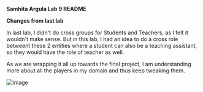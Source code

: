 **Samhita Argula Lab 9 README**

**Changes from last lab**

In last lab, I didn't do cross groups for Students and Teachers, as I felt it wouldn't make sense.
But in this lab, I had an idea to do a cross role betweent these 2 entities where a student can also be a teaching assistant, so they would have the role of teacher as well.

As we are wrapping it all up towards the final project, I am understanding more about all the players in my domain and thus keep tweaking them.

![image](https://github.com/user-attachments/assets/93c8d83f-fc62-4859-a298-7d7b7befbe25)
